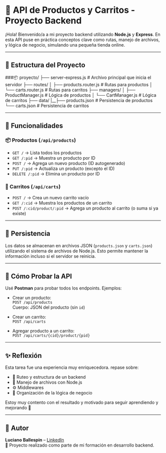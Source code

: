 
# 🛒 API de Productos y Carritos - Proyecto Backend

¡Hola! Bienvenido/a a mi proyecto backend utilizando **Node.js** y **Express**. En esta API puse en práctica conceptos clave como rutas, manejo de archivos, y lógica de negocio, simulando una pequeña tienda online.

---

## 📁 Estructura del Proyecto

###📦 proyecto/
├── server-express.js # Archivo principal que inicia el servidor
├── routes/
│ ├── products.router.js # Rutas para productos
│ └── carts.router.js # Rutas para carritos
├── managers/
│ ├── ProductManager.js # Lógica de productos
│ └── CartManager.js # Lógica de carritos
├── data/
|__├── products.json # Persistencia de productos
   └── carts.json # Persistencia de carritos 

---

## 🚀 Funcionalidades

### 📦 Productos (`/api/products`)
- `GET /` → Lista todos los productos
- `GET /:pid` → Muestra un producto por ID
- `POST /` → Agrega un nuevo producto (ID autogenerado)
- `PUT /:pid` → Actualiza un producto (excepto el ID)
- `DELETE /:pid` → Elimina un producto por ID

### 🛒 Carritos (`/api/carts`)
- `POST /` → Crea un nuevo carrito vacío
- `GET /:cid` → Muestra los productos de un carrito
- `POST /:cid/product/:pid` → Agrega un producto al carrito (o suma si ya existe)

---

## 💾 Persistencia

Los datos se almacenan en archivos JSON (`products.json` y `carts.json`) utilizando el sistema de archivos de Node.js. Esto permite mantener la información incluso si el servidor se reinicia.

---

## 🧪 Cómo Probar la API

Usé **Postman** para probar todos los endpoints. Ejemplos:

- Crear un producto:  
  `POST /api/products`  
  Cuerpo: JSON del producto (sin `id`)

- Crear un carrito:  
  `POST /api/carts`

- Agregar producto a un carrito:  
  `POST /api/carts/{cid}/product/{pid}`

---

## ✨ Reflexión

Esta tarea fue una experiencia muy enriquecedora. repase sobre:
- 📌 Ruteo y estructura de un backend
- 📂 Manejo de archivos con Node.js
- ⚙️ Middlewares
- 🧠 Organización de la lógica de negocio

Estoy muy contento con el resultado y motivado para seguir aprendiendo y mejorando 💪

---

## 🔗 Autor

**Luciano Ballespin** – [LinkedIn](https://www.linkedin.com/in/lucianoballespin/)  
🚀 Proyecto realizado como parte de mi formación en desarrollo backend.
   
